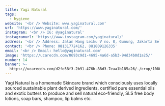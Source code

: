 ```yaml
---
title: Yagi Natural
tags:
  - hygiene
website: '<br /> Website: www.yaginatural.com'
url: 'https://www.yaginatural.com/'
instagram: '<br /> IG: @yaginatural'
instagramurl: 'https://www.instagram.com/yaginatural/'
address: '<br /> Address: Jalan Hang Leiku V no. 8, Gunung, Jakarta Selatan. '
contact: '<br /> Phone: 081317724162, 081809126335'
email: '<br /> Email: hello@yaginatural.com'
image: 'https://ucarecdn.com/0693c9d1-4695-4a6d-a5b3-94d34b0d1a25/'
number: 14
banner: >-
  https://ucarecdn.com/d2fe38f3-2b91-476b-88d3-7eaa1b185a26/-/crop/1080x612/0,145/-/preview/
---
```

Yagi Natural is a homemade Skincare brand which consciously uses locally sourced sustainable plant derived ingredients, certified pure essential oils and exotic butters to produce and sell natural eco-friendly, SLS free body lotions, soap bars, shampoo, lip balms etc.
